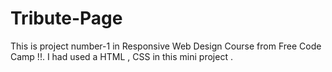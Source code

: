 # Tribute-Page
This is project number-1 in Responsive Web Design Course from Free Code Camp !!. I had used a HTML , CSS in this mini project .
